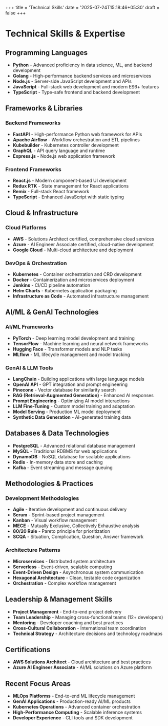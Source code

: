 +++
title = 'Technical Skills'
date = '2025-07-24T15:18:46+05:30'
draft = false
+++

# Technical Skills & Expertise

## Programming Languages
- **Python** - Advanced proficiency in data science, ML, and backend development
- **Golang** - High-performance backend services and microservices
- **Node.js** - Server-side JavaScript development and APIs
- **JavaScript** - Full-stack web development and modern ES6+ features
- **TypeScript** - Type-safe frontend and backend development

## Frameworks & Libraries

### Backend Frameworks
- **FastAPI** - High-performance Python web framework for APIs
- **Apache Airflow** - Workflow orchestration and ETL pipelines
- **Kubebuilder** - Kubernetes controller development
- **GraphQL** - API query language and runtime
- **Express.js** - Node.js web application framework

### Frontend Frameworks
- **React.js** - Modern component-based UI development
- **Redux RTK** - State management for React applications
- **Remix** - Full-stack React framework
- **TypeScript** - Enhanced JavaScript with static typing

## Cloud & Infrastructure

### Cloud Platforms
- **AWS** - Solutions Architect certified, comprehensive cloud services
- **Azure** - AI Engineer Associate certified, cloud-native development
- **Google Cloud** - Multi-cloud architecture and deployment

### DevOps & Orchestration
- **Kubernetes** - Container orchestration and CRD development
- **Docker** - Containerization and microservices deployment
- **Jenkins** - CI/CD pipeline automation
- **Helm Charts** - Kubernetes application packaging
- **Infrastructure as Code** - Automated infrastructure management

## AI/ML & GenAI Technologies

### AI/ML Frameworks
- **PyTorch** - Deep learning model development and training
- **TensorFlow** - Machine learning and neural network frameworks
- **Hugging Face** - Transformer models and NLP tasks
- **MLflow** - ML lifecycle management and model tracking

### GenAI & LLM Tools
- **LangChain** - Building applications with large language models
- **OpenAI API** - GPT integration and prompt engineering
- **Pinecone** - Vector database for similarity search
- **RAG (Retrieval-Augmented Generation)** - Enhanced AI responses
- **Prompt Engineering** - Optimizing AI model interactions
- **LLM Fine-Tuning** - Custom model training and adaptation
- **Model Serving** - Production ML model deployment
- **Synthetic Data Generation** - AI-generated training data

## Databases & Data Technologies
- **PostgreSQL** - Advanced relational database management
- **MySQL** - Traditional RDBMS for web applications
- **DynamoDB** - NoSQL database for scalable applications
- **Redis** - In-memory data store and caching
- **Kafka** - Event streaming and message queuing

## Methodologies & Practices

### Development Methodologies
- **Agile** - Iterative development and continuous delivery
- **Scrum** - Sprint-based project management
- **Kanban** - Visual workflow management
- **MECE** - Mutually Exclusive, Collectively Exhaustive analysis
- **80/20 Rule** - Pareto principle for prioritization
- **SCQA** - Situation, Complication, Question, Answer framework

### Architecture Patterns
- **Microservices** - Distributed system architecture
- **Serverless** - Event-driven, scalable computing
- **Event-Driven Design** - Asynchronous system communication
- **Hexagonal Architecture** - Clean, testable code organization
- **Orchestration** - Complex workflow management

## Leadership & Management Skills
- **Project Management** - End-to-end project delivery
- **Team Leadership** - Managing cross-functional teams (12+ developers)
- **Mentoring** - Developer coaching and best practices
- **Cross-Cultural Collaboration** - International team coordination
- **Technical Strategy** - Architecture decisions and technology roadmaps

## Certifications
- **AWS Solutions Architect** - Cloud architecture and best practices
- **Azure AI Engineer Associate** - AI/ML solutions on Azure platform

## Recent Focus Areas
- **MLOps Platforms** - End-to-end ML lifecycle management
- **GenAI Applications** - Production-ready AI/ML products
- **Kubernetes Operations** - Advanced container orchestration
- **High-Performance Computing** - Scalable inference systems
- **Developer Experience** - CLI tools and SDK development
